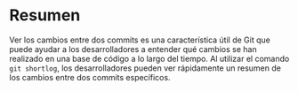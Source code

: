 # Resumen

Ver los cambios entre dos commits es una característica útil de Git que puede ayudar a los desarrolladores a entender qué cambios se han realizado en una base de código a lo largo del tiempo. Al utilizar el comando `git shortlog`, los desarrolladores pueden ver rápidamente un resumen de los cambios entre dos commits específicos.
